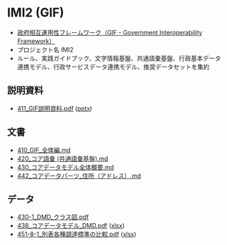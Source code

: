 # IMI2 (GIF)

- [政府相互運用性フレームワーク（GIF - Government Interoperability Framework）](https://www.digital.go.jp/policies/data_strategy_government_interoperability_framework/)
- プロジェクト名 IMI2
- ルール、実践ガイドブック、文字情報基盤、共通語彙基盤、行政基本データ連携モデル、行政サービスデータ連携モデル、推奨データセットを集約

## 説明資料

- [411_GIF説明資料.pdf](411_GIF説明資料.pdf) ([pptx](411_GIF説明資料.pptx))

## 文書

- [410_GIF_全体編.md](410_GIF_全体編.md)
- [420_コア語彙 (共通語彙基盤).md](420_コア語彙%20(共通語彙基盤).md)
- [430_コアデータモデル全体概要.md](430_コアデータモデル全体概要.md)
- [442_コアデータパーツ_住所（アドレス）.md](442_コアデータパーツ_住所（アドレス）.md)

## データ

- [430-1_DMD_クラス図.pdf](430-1_DMD_クラス図.pdf)
- [438_コアデータモデル_DMD.pdf](438_コアデータモデル_DMD.pdf) ([xlsx](438_コアデータモデル_DMD.xlsx))
- [451-8-1_別表各種調達標準の比較.pdf](451-8-1_別表各種調達標準の比較.pdf) ([xlsx](451-8-1_別表各種調達標準の比較.xlsx))


